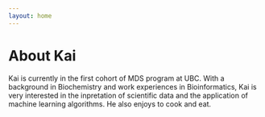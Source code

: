 ```yaml
---
layout: home
---
```

# About Kai

Kai is currently in the first cohort of MDS program at UBC. With a background in Biochemistry and work experiences in Bioinformatics, Kai is very interested in the inpretation of scientific data and the application of machine learning algorithms. He also enjoys to cook and eat.
